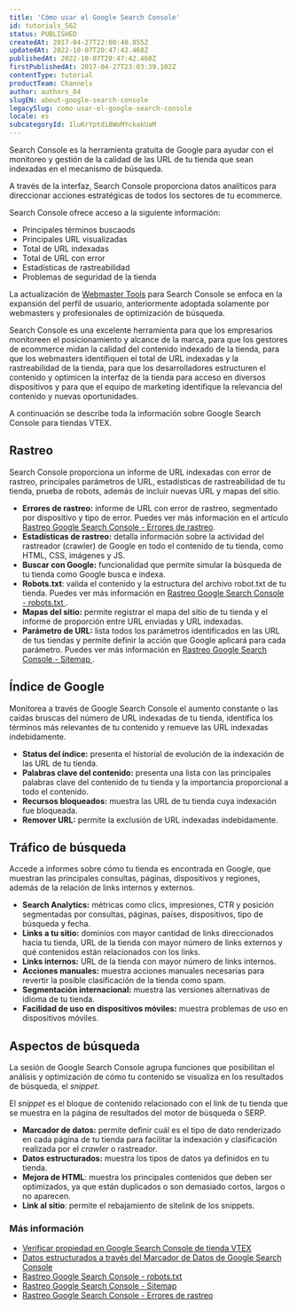 ```yaml
---
title: 'Cómo usar el Google Search Console'
id: tutorials_562
status: PUBLISHED
createdAt: 2017-04-27T22:00:40.855Z
updatedAt: 2022-10-07T20:47:42.468Z
publishedAt: 2022-10-07T20:47:42.468Z
firstPublishedAt: 2017-04-27T23:03:39.102Z
contentType: tutorial
productTeam: Channels
author: authors_84
slugEN: about-google-search-console
legacySlug: como-usar-el-google-search-console
locale: es
subcategoryId: 1luKrYptdi8WoMYckakUaM
---
```


Search Console es la herramienta gratuita de Google para ayudar con el monitoreo y gestión de la calidad de las URL de tu tienda que sean indexadas en el mecanismo de búsqueda.

A través de la interfaz, Search Console proporciona datos analíticos para direccionar acciones estratégicas de todos los sectores de tu ecommerce.

Search Console ofrece acceso a la siguiente información: 
* Principales términos buscaods
* Principales URL visualizadas
* Total de URL indexadas 
* Total de URL con error
* Estadísticas de rastreabilidad
* Problemas de seguridad de la tienda

La actualización de [Webmaster Tools](https://developers.google.com/search) para Search Console se enfoca en la expansión del perfil de usuario, anteriormente adoptada solamente por webmasters y profesionales de optimización de búsqueda.

Search Console es una excelente herramienta para que los empresarios monitoreen el posicionamiento y alcance de la marca, para que los gestores de ecommerce midan la calidad del contenido indexado de la tienda, para que los webmasters identifiquen el total de URL indexadas y la rastreabilidad de la tienda, para que los desarrolladores estructuren el contenido y optimicen la interfaz de la tienda para acceso en diversos dispositivos y para que el equipo de marketing identifique la relevancia del contenido y nuevas oportunidades.

A continuación se describe toda la información sobre Google Search Console para tiendas VTEX.

## Rastreo

Search Console proporciona un informe de URL indexadas con error de rastreo, principales parámetros de URL, estadísticas de rastreabilidad de tu tienda, prueba de robots, además de incluir nuevas URL y mapas del sitio.

- **Errores de rastreo:** informe de URL con error de rastreo, segmentado por dispositivo y tipo de error. Puedes ver más información en el artículo [Rastreo Google Search Console - Errores de rastreo](https://help.vtex.com/es/tutorial/rastreamento-google-search-console-erros-de-rastreamento--tutorials_568).
- **Estadísticas de rastreo:** detalla información sobre la actividad del rastreador (crawler) de Google en todo el contenido de tu tienda, como HTML, CSS, imágenes y JS.
- **Buscar con Google:** funcionalidad que permite simular la búsqueda de tu tienda como Google busca e indexa.
- **Robots.txt**: valida el contenido y la estructura del archivo robot.txt de tu tienda. Puedes ver más información en [Rastreo Google Search Console - robots.txt
](https://help.vtex.com/es/tutorial/rastreamento-google-search-console-robots-txt--tutorials_574).
- **Mapas del sitio:** permite registrar el mapa del sitio de tu tienda y el informe de proporción entre URL enviadas y URL indexadas.
- **Parámetro de URL:** lista todos los parámetros identificados en las URL de tus tiendas y permite definir la acción que Google aplicará para cada parámetro. Puedes ver más información en [Rastreo Google Search Console - Sitemap
](https://help.vtex.com/pt/tutorial/rastreamento-google-search-console-sitemap--tutorials_575).

## Índice de Google

Monitorea a través de Google Search Console el aumento constante o las caídas bruscas del número de URL indexadas de tu tienda, identifica los términos más relevantes de tu contenido y remueve las URL indexadas indebidamente.

- **Status del índice:** presenta el historial de evolución de la indexación de las URL de tu tienda.
- **Palabras clave del contenido:** presenta una lista con las principales palabras clave del contenido de tu tienda y la importancia proporcional a todo el contenido.
- **Recursos bloqueados:** muestra las URL de tu tienda cuya indexación fue bloqueada.
- **Remover URL:** permite la exclusión de URL indexadas indebidamente.

## Tráfico de búsqueda

Accede a informes sobre cómo tu tienda es encontrada en Google, que muestran las principales consultas, páginas, dispositivos y regiones, además de la relación de links internos y externos.

- **Search Analytics:** métricas como clics, impresiones, CTR y posición segmentadas por consultas, páginas, países, dispositivos, tipo de búsqueda y fecha.
- **Links a tu sitio:** dominios con mayor cantidad de links direccionados hacia tu tienda, URL de la tienda con mayor número de links externos y qué contenidos están relacionados con los links.
- **Links internos:** URL de la tienda con mayor número de links internos.
- **Acciones manuales:** muestra acciones manuales necesarias para revertir la posible clasificación de la tienda como spam.
- **Segmentación internacional:** muestra las versiones alternativas de idioma de tu tienda.
- **Facilidad de uso en dispositivos móviles:** muestra problemas de uso en dispositivos móviles.

## Aspectos de búsqueda

La sesión de Google Search Console agrupa funciones que posibilitan el análisis y optimización de cómo tu contenido se visualiza en los resultados de búsqueda, el _snippet_.

El _snippet_ es el bloque de contenido relacionado con el link de tu tienda que se muestra en la página de resultados del motor de búsqueda o SERP.

- **Marcador de datos:** permite definir cuál es el tipo de dato renderizado en cada página de tu tienda para facilitar la indexación y clasificación realizada por el _crawler_ o rastreador.
- **Datos estructurados:** muestra los tipos de datos ya definidos en tu tienda.
- **Mejora de HTML**: muestra los principales contenidos que deben ser optimizados, ya que están duplicados o son demasiado cortos, largos o no aparecen.
- **Link al sitio**: permite el rebajamiento de sitelink de los snippets.

### Más información

- [Verificar propiedad en Google Search Console de tienda VTEX](https://help.vtex.com/es/tutorial/como-verificar-propriedade-no-google-search-console-de-loja-vtex--frequentlyAskedQuestions_594)
- [Datos estructurados a través del Marcador de Datos de Google Search Console](https://help.vtex.com/es/tutorial/dados-estruturados-atraves-do-marcador-de-dados-do-google-search-console--tutorials_560)
- [Rastreo Google Search Console - robots.txt](https://help.vtex.com/es/tutorial/rastreamento-google-search-console-robots-txt--tutorials_574)
- [Rastreo Google Search Console - Sitemap](https://help.vtex.com/es/tutorial/rastreamento-google-search-console-sitemap--tutorials_575)
- [Rastreo Google Search Console - Errores de rastreo](https://help.vtex.com/es/tutorial/rastreamento-google-search-console-erros-de-rastreamento--tutorials_568)
